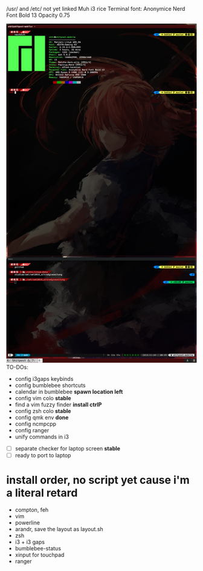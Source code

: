 /usr/ and /etc/ not yet linked
Muh i3 rice
Terminal font: Anonymice Nerd Font Bold 13
Opacity 0.75

![muh chinese waifoo](https://github.com/mnpqraven/dotfiles/blob/master/preview.png?raw=true)
TO-DOs:
- config i3gaps keybinds
- config bumblebee shortcuts
- calendar in bumblebee **spawn location left**
- config vim colo **stable**
- find a vim fuzzy finder **install ctrlP**
- config zsh colo **stable**
- config qmk env **done**
- config ncmpcpp
- config ranger
- unify commands in i3

- [ ] separate checker for laptop screen **stable**
- [ ] ready to port to laptop

# install order, no script yet cause i'm a literal retard
- compton, feh
- vim
- powerline
- arandr, save the layout as layout.sh
- zsh
- i3 + i3 gaps
- bumblebee-status
- xinput for touchpad
- ranger
